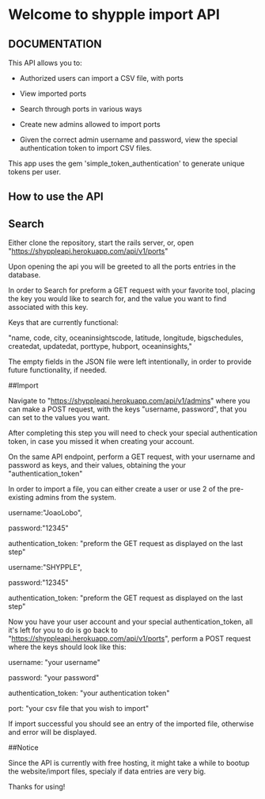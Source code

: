 # Welcome to shypple import API


## DOCUMENTATION


This API allows you to:


- Authorized users can import a CSV file, with ports

- View imported ports

- Search through ports in various ways

- Create new admins allowed to import ports

- Given the correct admin username and password, view the special authentication token to import CSV files.

This app uses the gem 'simple_token_authentication' to generate unique tokens per user.


## How to use the API


## Search


Either clone the repository, start the rails server, or, open "https://shyppleapi.herokuapp.com/api/v1/ports"


Upon opening the api you will be greeted to all the ports entries in the database.

In order to Search for preform a GET request with your favorite tool, placing the key you would like to search for, and the value you want to find associated with this key.


Keys that are currently functional:

"name, code, city, oceaninsightscode, latitude, longitude, bigschedules, createdat, updatedat, porttype, hubport, oceaninsights,"


The empty fields in the JSON file were left intentionally, in order to provide future functionality, if needed.


##Import


Navigate to "https://shyppleapi.herokuapp.com/api/v1/admins" where you can make a POST request, with the keys "username, password", that you can set to the values you want.


After completing this step you will need to check your special authentication token, in case you missed it when creating your account.

On the same API endpoint, perform a GET request, with your username and password as keys, and their values, obtaining the your "authentication_token"


In order to import a file, you can either create a user or use 2 of the pre-existing admins from the system.


username:"JoaoLobo",

password:"12345"

authentication_token: "preform the GET request as displayed on the last step"


username:"SHYPPLE",

password:"12345"

authentication_token: "preform the GET request as displayed on the last step"


Now you have your user account and your special authentication_token, all it's left for you to do is go back to "https://shyppleapi.herokuapp.com/api/v1/ports", perform a POST request where the keys should look like this:


username: "your username"

password: "your password"

authentication_token: "your authentication token"

port: "your csv file that you wish to import"


If import successful you should see an entry of the imported file, otherwise and error will be displayed.

##Notice

Since the API is currently with free hosting, it might take a while to bootup the website/import files, specialy if data entries are very big.


Thanks for using!




